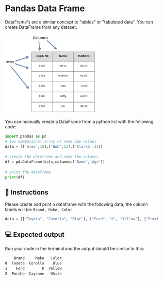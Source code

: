 # Pandas Data Frame

DataFrame's are a similar concept to "tables" or "tabulated data". You can create DataFrame from any dataset.

![dataframe](../../assets/dataframe.jpeg)


You can manually create a DataFrame from a python list with the following code:

```python
import pandas as pd
# two dimensional array of name,age values.
data = [['Alex',10],['Bob',12],['Clarke',13]]

# create the dataframe and name the columns
df = pd.DataFrame(data,columns=['Name','Age'])

# print the dataframe
print(df)
```

## 📝 Instructions

Please create and print a dataframe with the following data, the column labels will be: `Brand, Make, Color`

```python
data = [["Toyota", "Corolla", "Blue"], ["Ford", "K", "Yellow"], ["Porche", "Cayenne", "White"]]
```

## 💻 Expected output

Run your code in the terminal and the output should be similar to this:

```bash
    Brand     Make   Color
0  Toyota  Corolla    Blue
1    Ford        K  Yellow
2  Porche  Cayenne   White
```